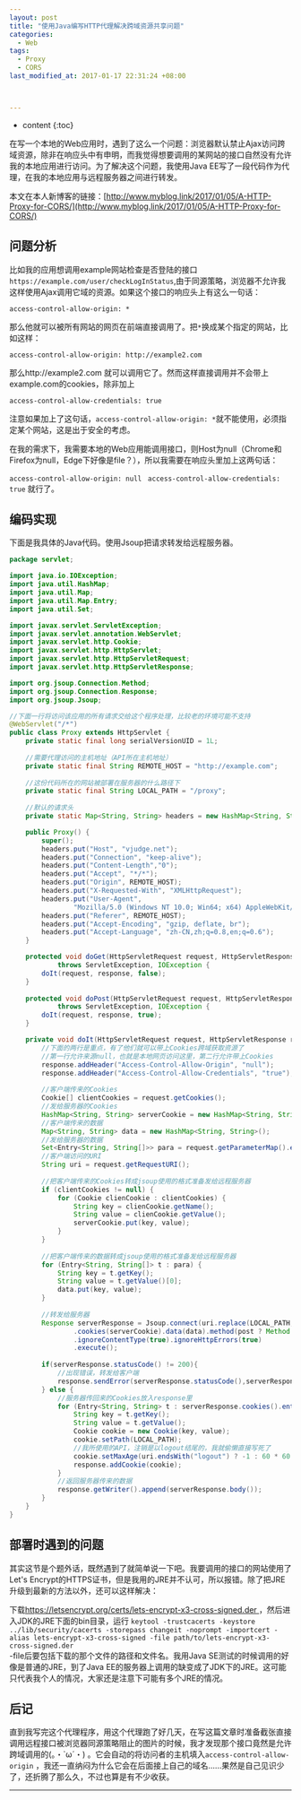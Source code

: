```yaml
---
layout: post
title: "使用Java编写HTTP代理解决跨域资源共享问题"
categories:
  - Web
tags:
  - Proxy
  - CORS
last_modified_at: 2017-01-17 22:31:24 +08:00



---
```


* content
{:toc}

在写一个本地的Web应用时，遇到了这么一个问题：浏览器默认禁止Ajax访问跨域资源，除非在响应头中有申明，而我觉得想要调用的某网站的接口自然没有允许我的本地应用进行访问。为了解决这个问题，我使用Java EE写了一段代码作为代理，在我的本地应用与远程服务器之间进行转发。

本文在本人新博客的链接：[http://www.myblog.link/2017/01/05/A-HTTP-Proxy-for-CORS/](http://www.myblog.link/2017/01/05/A-HTTP-Proxy-for-CORS/)



## 问题分析

比如我的应用想调用example网站检查是否登陆的接口`https://example.com/user/checkLogInStatus`,由于同源策略，浏览器不允许我这样使用Ajax调用它域的资源。如果这个接口的响应头上有这么一句话：

`access-control-allow-origin: * `

那么他就可以被所有网站的网页在前端直接调用了。把`*`换成某个指定的网站，比如这样：

`access-control-allow-origin: http://example2.com` 

那么http://example2.com 就可以调用它了。然而这样直接调用并不会带上example.com的cookies，除非加上

`access-control-allow-credentials: true`

注意如果加上了这句话，`access-control-allow-origin: *`就不能使用，必须指定某个网站，这是出于安全的考虑。

在我的需求下，我需要本地的Web应用能调用接口，则Host为null（Chrome和Firefox为null，Edge下好像是file？），所以我需要在响应头里加上这两句话： 

`access-control-allow-origin: null ` 
`access-control-allow-credentials: true` 
就行了。


## 编码实现

下面是我具体的Java代码。使用Jsoup把请求转发给远程服务器。

``` java
package servlet;

import java.io.IOException;
import java.util.HashMap;
import java.util.Map;
import java.util.Map.Entry;
import java.util.Set;

import javax.servlet.ServletException;
import javax.servlet.annotation.WebServlet;
import javax.servlet.http.Cookie;
import javax.servlet.http.HttpServlet;
import javax.servlet.http.HttpServletRequest;
import javax.servlet.http.HttpServletResponse;

import org.jsoup.Connection.Method;
import org.jsoup.Connection.Response;
import org.jsoup.Jsoup;

//下面一行将访问该应用的所有请求交给这个程序处理，比较老的环境可能不支持
@WebServlet("/*")
public class Proxy extends HttpServlet {
    private static final long serialVersionUID = 1L;
    
    //需要代理访问的主机地址（API所在主机地址）
    private static final String REMOTE_HOST = "http://example.com";
    
    //这份代码所在的网站被部署在服务器的什么路径下
    private static final String LOCAL_PATH = "/proxy";
    
    //默认的请求头
    private static Map<String, String> headers = new HashMap<String, String>();

    public Proxy() {
        super();
        headers.put("Host", "vjudge.net");
        headers.put("Connection", "keep-alive");
        headers.put("Content-Length","0");
        headers.put("Accept", "*/*");
        headers.put("Origin", REMOTE_HOST);
        headers.put("X-Requested-With", "XMLHttpRequest");
        headers.put("User-Agent",
                "Mozilla/5.0 (Windows NT 10.0; Win64; x64) AppleWebKit/537.36 (KHTML, like Gecko) Chrome/55.0.2883.87 Safari/537.36");
        headers.put("Referer", REMOTE_HOST);
        headers.put("Accept-Encoding", "gzip, deflate, br");
        headers.put("Accept-Language", "zh-CN,zh;q=0.8,en;q=0.6");
    }

    protected void doGet(HttpServletRequest request, HttpServletResponse response)
            throws ServletException, IOException {
        doIt(request, response, false);
    }
    
    protected void doPost(HttpServletRequest request, HttpServletResponse response)
            throws ServletException, IOException {
        doIt(request, response, true);
    }

    private void doIt(HttpServletRequest request, HttpServletResponse response, boolean post) throws IOException {
        //下面的两行是重点，有了他们就可以带上Cookies跨域获取资源了
        //第一行允许来源null，也就是本地网页访问这里，第二行允许带上Cookies
        response.addHeader("Access-Control-Allow-Origin", "null");
        response.addHeader("Access-Control-Allow-Credentials", "true");
        
        //客户端传来的Cookies
        Cookie[] clientCookies = request.getCookies();
        //发给服务器的Cookies
        HashMap<String, String> serverCookie = new HashMap<String, String>();
        //客户端传来的数据
        Map<String, String> data = new HashMap<String, String>();
        //发给服务器的数据
        Set<Entry<String, String[]>> para = request.getParameterMap().entrySet();
        //客户端访问的URI
        String uri = request.getRequestURI();
        
        //把客户端传来的Cookies转成jsoup使用的格式准备发给远程服务器
        if (clientCookies != null) {
            for (Cookie clienCookie : clientCookies) {
                String key = clienCookie.getName();
                String value = clienCookie.getValue();
                serverCookie.put(key, value);
            }
        }
        
        //把客户端传来的数据转成jsoup使用的格式准备发给远程服务器
        for (Entry<String, String[]> t : para) {
            String key = t.getKey();
            String value = t.getValue()[0];
            data.put(key, value);
        }
        
        //转发给服务器
        Response serverResponse = Jsoup.connect(uri.replace(LOCAL_PATH, REMOTE_HOST)).headers(headers)
                .cookies(serverCookie).data(data).method(post ? Method.POST : Method.GET)
                .ignoreContentType(true).ignoreHttpErrors(true)
                .execute();
        
        if(serverResponse.statusCode() != 200){
            //出现错误，转发给客户端
            response.sendError(serverResponse.statusCode(),serverResponse.statusMessage());
        } else {
            //服务器传回来的Cookies放入response里
            for (Entry<String, String> t : serverResponse.cookies().entrySet()) {
                String key = t.getKey();
                String value = t.getValue();
                Cookie cookie = new Cookie(key, value);
                cookie.setPath(LOCAL_PATH);
                //我所使用的API，注销是以logout结尾的，我就偷懒直接写死了
                cookie.setMaxAge(uri.endsWith("logout") ? -1 : 60 * 60 * 24 * 365);
                response.addCookie(cookie);
            }
            //返回服务器传来的数据
            response.getWriter().append(serverResponse.body());
        }
    }
}
```

## 部署时遇到的问题

其实这节是个题外话，既然遇到了就简单说一下吧。我要调用的接口的网站使用了Let's Encrypt的HTTPS证书，但是我用的JRE并不认可，所以报错。除了把JRE升级到最新的方法以外，还可以这样解决：

下载[https://letsencrypt.org/certs/lets-encrypt-x3-cross-signed.der ](https://letsencrypt.org/certs/lets-encrypt-x3-cross-signed.der) ，然后进入JDK的JRE下面的bin目录，运行 
`keytool -trustcacerts -keystore ../lib/security/cacerts -storepass changeit -noprompt -importcert -alias lets-encrypt-x3-cross-signed -file path/to/lets-encrypt-x3-cross-signed.der`  
-file后要包括下载的那个文件的路径和文件名。我用Java SE测试的时候调用的好像是普通的JRE，到了Java EE的服务器上调用的缺变成了JDK下的JRE。这可能只代表我个人的情况，大家还是注意下可能有多个JRE的情况。

## 后记

直到我写完这个代理程序，用这个代理跑了好几天，在写这篇文章时准备截张直接调用远程接口被浏览器同源策略阻止的图片的时候，我才发现那个接口竟然是允许跨域调用的(。・\`ω´・) 。它会自动的将访问者的主机填入`access-control-allow-origin` ，我还一直纳闷为什么它会在后面接上自己的域名……果然是自己见识少了，还折腾了那么久，不过也算是有不少收获。

------